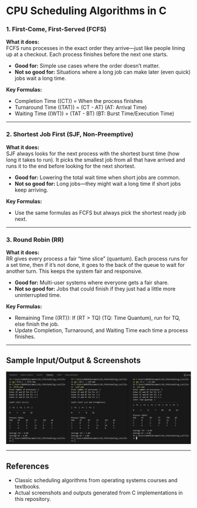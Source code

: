# CPU Scheduling Algorithms in C

### 1. First-Come, First-Served (FCFS)

**What it does:**  
FCFS runs processes in the exact order they arrive—just like people lining up at a checkout. Each process finishes before the next one starts.

- **Good for:** Simple use cases where the order doesn’t matter.
- **Not so good for:** Situations where a long job can make later (even quick) jobs wait a long time.

**Key Formulas:**
- Completion Time (\(CT\)) = When the process finishes
- Turnaround Time (\(TAT\)) = \(CT - AT\) (AT: Arrival Time)
- Waiting Time (\(WT\)) = \(TAT - BT\) (BT: Burst Time/Execution Time)

---

### 2. Shortest Job First (SJF, Non-Preemptive)

**What it does:**  
SJF always looks for the next process with the shortest burst time (how long it takes to run). It picks the smallest job from all that have arrived and runs it to the end before looking for the next shortest.

- **Good for:** Lowering the total wait time when short jobs are common.
- **Not so good for:** Long jobs—they might wait a long time if short jobs keep arriving.

**Key Formulas:**
- Use the same formulas as FCFS but always pick the shortest ready job next.

---

### 3. Round Robin (RR)

**What it does:**  
RR gives every process a fair “time slice” (quantum). Each process runs for a set time, then if it’s not done, it goes to the back of the queue to wait for another turn. This keeps the system fair and responsive.

- **Good for:** Multi-user systems where everyone gets a fair share.
- **Not so good for:** Jobs that could finish if they just had a little more uninterrupted time.

**Key Formulas:**
- Remaining Time (\(RT\)): If \(RT > TQ\) (TQ: Time Quantum), run for TQ, else finish the job.
- Update Completion, Turnaround, and Waiting Time each time a process finishes.

---

## Sample Input/Output & Screenshots

![Sample Input/Output and Gantt Charts](ss.png)

---

## References

- Classic scheduling algorithms from operating systems courses and textbooks.
- Actual screenshots and outputs generated from C implementations in this repository.




